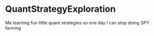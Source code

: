 # QuantStrategyExploration
Me learning fun little quant strategies so one day I can stop doing SPY farming
